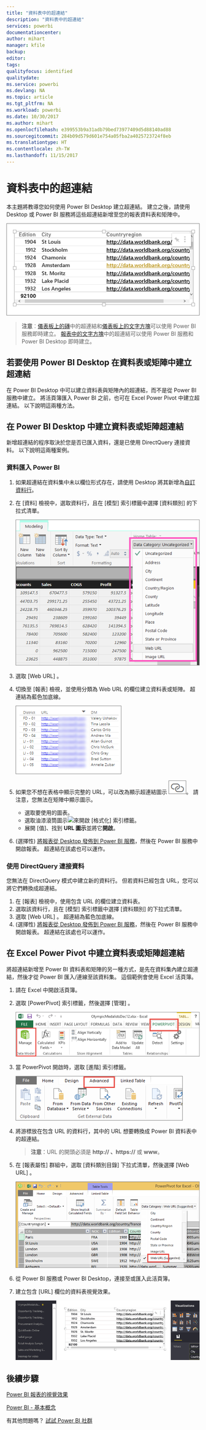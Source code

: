 ```yaml
---
title: "資料表中的超連結"
description: "資料表中的超連結"
services: powerbi
documentationcenter: 
author: mihart
manager: kfile
backup: 
editor: 
tags: 
qualityfocus: identified
qualitydate: 
ms.service: powerbi
ms.devlang: NA
ms.topic: article
ms.tgt_pltfrm: NA
ms.workload: powerbi
ms.date: 10/30/2017
ms.author: mihart
ms.openlocfilehash: e399553b9a31adb79bed73977409d5d88140ad88
ms.sourcegitcommit: 284b09d579d601e754a05fba2a4025723724f8eb
ms.translationtype: HT
ms.contentlocale: zh-TW
ms.lasthandoff: 11/15/2017
---
```

# <a name="hyperlinks-in-tables"></a>資料表中的超連結
本主題將教導您如何使用 Power BI Desktop 建立超連結。 建立之後，請使用 Desktop 或 Power BI 服務將這些超連結新增至您的報表資料表和矩陣中。 

![](media/power-bi-hyperlinks-in-tables/hyperlinkedtable.png)

> **注意**︰[儀表板上的磚](service-dashboard-edit-tile.md)中的超連結和[儀表板上的文字方塊](service-dashboard-add-widget.md)可以使用 Power BI 服務即時建立。 [報表中的文字方塊](service-add-hyperlink-to-text-box.md)中的超連結可以使用 Power BI 服務和 Power BI Desktop 即時建立。
> 
> 

## <a name="to-create-a-hyperlink-in-a-table-or-matrix-using-power-bi-desktop"></a>若要使用 Power BI Desktop 在資料表或矩陣中建立超連結
在 Power BI Desktop 中可以建立資料表與矩陣內的超連結，而不是從 Power BI 服務中建立。 將活頁簿匯入 Power BI 之前，也可在 Excel Power Pivot 中建立超連結。 以下說明這兩種方法。

## <a name="create-a-table-or-matrix-hyperlink-in-power-bi-desktop"></a>在 Power BI Desktop 中建立資料表或矩陣超連結
新增超連結的程序取決於您是否已匯入資料，還是已使用 DirectQuery 連接資料。 以下說明這兩種案例。

### <a name="for-data-imported-into-power-bi"></a>資料匯入 Power BI
1. 如果超連結在資料集中未以欄位形式存在，請使用 Desktop 將其新增為[自訂資料行](desktop-common-query-tasks.md)。
2. 在 [資料] 檢視中，選取資料行，且在 [模型] 索引標籤中選擇 [資料類別] 的下拉式清單。
   
    ![](media/power-bi-hyperlinks-in-tables/pbi_data_category.png)
3. 選取 [Web URL] 。
4. 切換至 [報表] 檢視，並使用分類為 Web URL 的欄位建立資料表或矩陣。 超連結為藍色加底線。
   
    ![](media/power-bi-hyperlinks-in-tables/power-bi-table-with-hyperlinks2.png)
5. 如果您不想在表格中顯示完整的 URL，可以改為顯示超連結圖示 ![](media/power-bi-hyperlinks-in-tables/power-bi-hyperlink-icon.png)。 請注意，您無法在矩陣中顯示圖示。
   
   * 選取要使用的圖表。
   * 選取油漆滾筒圖示![](media/power-bi-hyperlinks-in-tables/power-bi-paintroller.png)來開啟 [格式化] 索引標籤。
   * 展開 [值]、找到 **URL 圖示**並將它**開啟**。
6. (選擇性) [將報表從 Desktop 發佈到 Power BI 服務](guided-learning/publishingandsharing.yml#step-2)，然後在 Power BI 服務中開啟報表。 超連結在該處也可以運作。

### <a name="for-data-connected-with-directquery"></a>使用 DirectQuery 連接資料
您無法在 DirectQuery 模式中建立新的資料行。  但若資料已經包含 URL，您可以將它們轉換成超連結。

1. 在 [報表] 檢視中，使用包含 URL 的欄位建立資料表。
2. 選取該資料行，且在 [模型] 索引標籤中選擇 [資料類別] 的下拉式清單。
3. 選取 [Web URL] 。 超連結為藍色加底線。
4. (選擇性) [將報表從 Desktop 發佈到 Power BI 服務](guided-learning/publishingandsharing.yml#step-2)，然後在 Power BI 服務中開啟報表。 超連結在該處也可以運作。

## <a name="create-a-table-or-matrix-hyperlink-in-excel-power-pivot"></a>在 Excel Power Pivot 中建立資料表或矩陣超連結
將超連結新增至 Power BI 資料表和矩陣的另一種方式，是先在資料集內建立超連結，然後才從 Power BI 匯入/連線至該資料集。 這個範例會使用 Excel 活頁簿。

1. 請在 Excel 中開啟活頁簿。
2. 選取 [PowerPivot]  索引標籤，然後選擇 [管理] 。
   
   ![](media/power-bi-hyperlinks-in-tables/createhyperlinkinpowerpivot2.png)
3. 當 PowerPivot 開啟時，選取 [進階] 索引標籤。
   
   ![](media/power-bi-hyperlinks-in-tables/createhyperlinkinpowerpivot3.png)
4. 將游標放在包含 URL 的資料行，其中的 URL 想要轉換成 Power BI 資料表中的超連結。
   
   > **注意**：URL 的開頭必須是 **http:// 、https://** 或 **www**。
   > 
   > 
5. 在 [報表屬性]  群組中，選取 [資料類別目錄]  下拉式清單，然後選擇 [Web URL] 。 
   
   ![](media/power-bi-hyperlinks-in-tables/createhyperlinksnew.png)
6. 從 Power BI 服務或 Power BI Desktop，連接至或匯入此活頁簿。
7. 建立包含 [URL] 欄位的資料表視覺效果。
   
   ![](media/power-bi-hyperlinks-in-tables/hyperlinksintables.gif)

## <a name="next-steps"></a>後續步驟
[Power BI 報表的視覺效果](power-bi-report-visualizations.md)

[Power BI - 基本概念](service-basic-concepts.md)

有其他問題嗎？ [試試 Power BI 社群](http://community.powerbi.com/)

